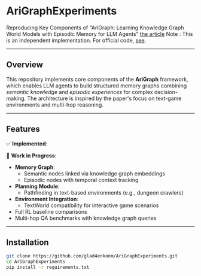 # AriGraphExperiments

Reproducing Key Components of "AriGraph: Learning Knowledge Graph World Models with Episodic Memory for LLM Agents" [the article](https://arxiv.org/abs/2407.04363)
Note : This is an independent implementation. For official code, [see](https://github.com/AIRI-Institute/AriGraph).

---

## Overview  
This repository implements core components of the **AriGraph** framework, which enables LLM agents to build structured memory graphs combining *semantic knowledge* and *episodic experiences* for complex decision-making. The architecture is inspired by the paper's focus on text-game environments and multi-hop reasoning.  

---

## Features  
✅ **Implemented**:  


🚧 **Work in Progress**:  
- **Memory Graph**:  
  - Semantic nodes linked via knowledge graph embeddings
  - Episodic nodes with temporal context tracking
- **Planning Module**:  
  - Pathfinding in text-based environments (e.g., dungeon crawlers)
- **Environment Integration**:  
  - TextWorld compatibility for interactive game scenarios
- Full RL baseline comparisons
- Multi-hop QA benchmarks with knowledge graph queries

---

## Installation  


```bash
git clone https://github.com/glad4enkonm/AriGraphExperiments.git  
cd AriGraphExperiments  
pip install -r requirements.txt  
